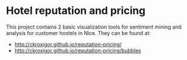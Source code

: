 Hotel reputation and pricing
============================

This project contains 2 basic visualization tools for sentiment mining and analysis for customer hostels in Nice. They can be found at:
* http://ckroxigor.github.io/reputation-pricing/
* http://ckroxigor.github.io/reputation-pricing/bubbles
